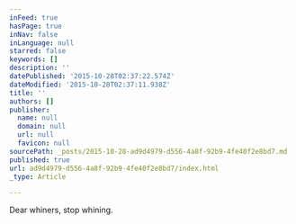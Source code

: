 ```yaml
---
inFeed: true
hasPage: true
inNav: false
inLanguage: null
starred: false
keywords: []
description: ''
datePublished: '2015-10-28T02:37:22.574Z'
dateModified: '2015-10-28T02:37:11.938Z'
title: ''
authors: []
publisher:
  name: null
  domain: null
  url: null
  favicon: null
sourcePath: _posts/2015-10-28-ad9d4979-d556-4a8f-92b9-4fe40f2e8bd7.md
published: true
url: ad9d4979-d556-4a8f-92b9-4fe40f2e8bd7/index.html
_type: Article

---
```

Dear whiners, stop whining.